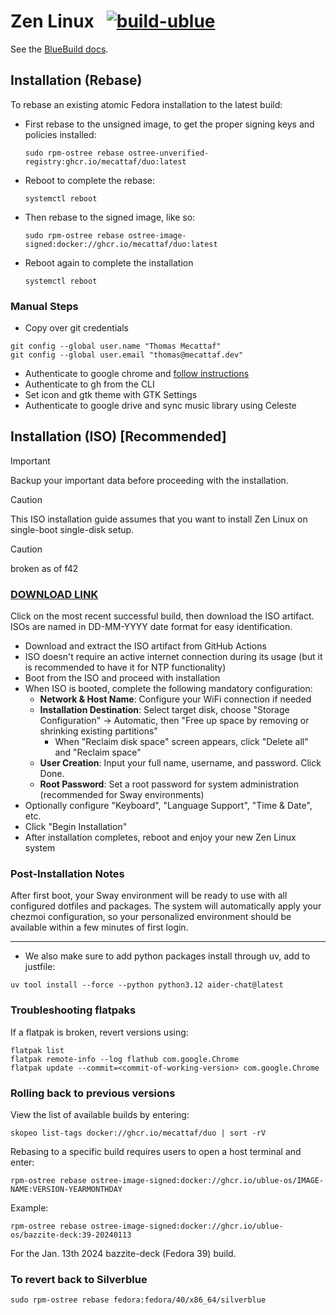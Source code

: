# Zen Linux &nbsp; [![build-ublue](https://github.com/blue-build/template/actions/workflows/build.yml/badge.svg)](https://github.com/blue-build/template/actions/workflows/build.yml)

See the [BlueBuild docs](https://blue-build.org/how-to/setup/). 

## Installation (Rebase)

To rebase an existing atomic Fedora installation to the latest build:

- First rebase to the unsigned image, to get the proper signing keys and policies installed:
  ```
  sudo rpm-ostree rebase ostree-unverified-registry:ghcr.io/mecattaf/duo:latest
  ```
- Reboot to complete the rebase:
  ```
  systemctl reboot
  ```
- Then rebase to the signed image, like so:
  ```
  sudo rpm-ostree rebase ostree-image-signed:docker://ghcr.io/mecattaf/duo:latest
  ```
- Reboot again to complete the installation
  ```
  systemctl reboot
  ```

### Manual Steps

- Copy over git credentials
```
git config --global user.name "Thomas Mecattaf"
git config --global user.email "thomas@mecattaf.dev"
```
- Authenticate to google chrome and [follow instructions](docs/chrome.md)
- Authenticate to gh from the CLI
- Set icon and gtk theme with GTK Settings
- Authenticate to google drive and sync music library using Celeste


## Installation (ISO) [Recommended]

> [!IMPORTANT]  
> Backup your important data before proceeding with the installation.

> [!CAUTION]
> This ISO installation guide assumes that you want to install Zen Linux on single-boot single-disk setup.

> [!CAUTION]
> broken as of f42

### [DOWNLOAD LINK](https://github.com/mecattaf/duo/actions/workflows/build-iso.yml)
Click on the most recent successful build, then download the ISO artifact.  
ISOs are named in DD-MM-YYYY date format for easy identification.

- Download and extract the ISO artifact from GitHub Actions
- ISO doesn't require an active internet connection during its usage (but it is recommended to have it for NTP functionality)
- Boot from the ISO and proceed with installation
- When ISO is booted, complete the following mandatory configuration:
  - **Network & Host Name**: Configure your WiFi connection if needed
  - **Installation Destination**: Select target disk, choose "Storage Configuration" → Automatic, then "Free up space by removing or shrinking existing partitions"
    - When "Reclaim disk space" screen appears, click "Delete all" and "Reclaim space"
  - **User Creation**: Input your full name, username, and password. Click Done.
  - **Root Password**: Set a root password for system administration (recommended for Sway environments)
- Optionally configure "Keyboard", "Language Support", "Time & Date", etc.
- Click "Begin Installation"
- After installation completes, reboot and enjoy your new Zen Linux system

### Post-Installation Notes

After first boot, your Sway environment will be ready to use with all configured dotfiles and packages. The system will automatically apply your chezmoi configuration, so your personalized environment should be available within a few minutes of first login.

---
- We also make sure to add python packages install through uv, add to justfile:
```
uv tool install --force --python python3.12 aider-chat@latest
```

### Troubleshooting flatpaks

If a flatpak is broken, revert versions using:
```
flatpak list
flatpak remote-info --log flathub com.google.Chrome
flatpak update --commit=<commit-of-working-version> com.google.Chrome
```

### Rolling back to previous versions

View the list of available builds by entering:
```
skopeo list-tags docker://ghcr.io/mecattaf/duo | sort -rV
```

Rebasing to a specific build requires users to open a host terminal and enter:
```
rpm-ostree rebase ostree-image-signed:docker://ghcr.io/ublue-os/IMAGE-NAME:VERSION-YEARMONTHDAY
```

Example:
```
rpm-ostree rebase ostree-image-signed:docker://ghcr.io/ublue-os/bazzite-deck:39-20240113
```
For the Jan. 13th 2024 bazzite-deck (Fedora 39) build.

### To revert back to Silverblue

```shell
sudo rpm-ostree rebase fedora:fedora/40/x86_64/silverblue
```

